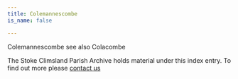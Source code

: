```yaml
---
title: Colemannescombe
is_name: false

---
```


Colemannescombe see also Colacombe


The Stoke Climsland Parish Archive holds material under this index entry. To find out more please [contact us](/contact/)
